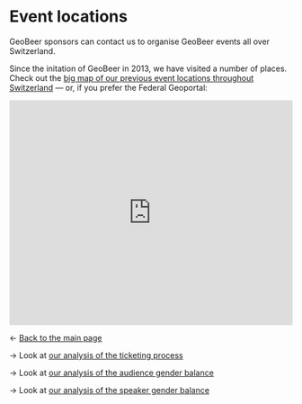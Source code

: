 # Event locations

GeoBeer sponsors can contact us to organise GeoBeer events all over Switzerland.

Since the initation of GeoBeer in 2013, we have visited a number of places. Check out the [big map of our previous event locations throughout Switzerland](geobeer-map/index.html) &mdash; or, if you prefer the Federal Geoportal:

<iframe src='https://map.geo.admin.ch/embed.html?topic=ech&lang=en&bgLayer=ch.swisstopo.pixelkarte-farbe&layers=ch.swisstopo.swissalti3d-reliefschattierung,KML%7C%7Chttps:%2F%2Fdocs.google.com%2Fspreadsheets%2Fd%2F147EUgQlkZykvrugKRFxBrl-2dDveW5RDU346TLZKies%2Fexport%3Fformat%3Dtsv%26gid%3D741518437&E=2660000.00&N=1190000.00&zoom=0&layers_opacity=0.35,1' width='100%' height='400px' frameborder='0' style='border:0'></iframe>

&larr; [Back to the main page](index.md)

&rarr; Look at [our analysis of the ticketing process](ticketing.md)

&rarr; Look at [our analysis of the audience gender balance](gender-balance-audience.md)

&rarr; Look at [our analysis of the speaker gender balance](gender-balance-speakers.md)

